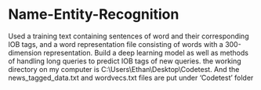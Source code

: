 # Name-Entity-Recognition
Used a training text containing sentences of word and their corresponding IOB tags, and a word representation file consisting of words with a 300-dimension representation. Build a deep learning model as well as methods of handling long queries to predict IOB tags of new queries.
the working directory on my computer is C:\\Users\\Ethan\\Desktop\\Codetest. 
And the news_tagged_data.txt and wordvecs.txt files are put under ‘Codetest’ folder
